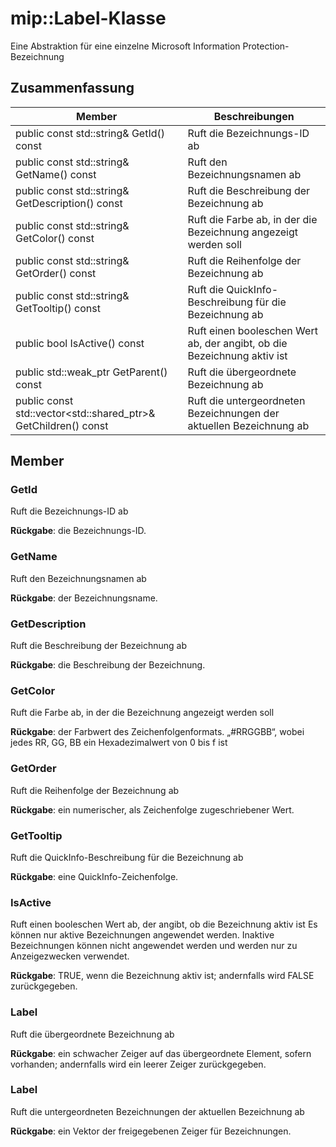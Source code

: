 # <a name="class-miplabel"></a>mip::Label-Klasse 
Eine Abstraktion für eine einzelne Microsoft Information Protection-Bezeichnung
  
## <a name="summary"></a>Zusammenfassung
 Member                        | Beschreibungen                                
--------------------------------|---------------------------------------------
 public const std::string& GetId() const  |  Ruft die Bezeichnungs-ID ab
 public const std::string& GetName() const  |  Ruft den Bezeichnungsnamen ab
 public const std::string& GetDescription() const  |  Ruft die Beschreibung der Bezeichnung ab
 public const std::string& GetColor() const  |  Ruft die Farbe ab, in der die Bezeichnung angezeigt werden soll
 public const std::string& GetOrder() const  |  Ruft die Reihenfolge der Bezeichnung ab
 public const std::string& GetTooltip() const  |  Ruft die QuickInfo-Beschreibung für die Bezeichnung ab
 public bool IsActive() const  |  Ruft einen booleschen Wert ab, der angibt, ob die Bezeichnung aktiv ist
public std::weak_ptr<Label> GetParent() const  |  Ruft die übergeordnete Bezeichnung ab
public const std::vector<std::shared_ptr<Label>>& GetChildren() const  |  Ruft die untergeordneten Bezeichnungen der aktuellen Bezeichnung ab
  
## <a name="members"></a>Member
  
### <a name="getid"></a>GetId
Ruft die Bezeichnungs-ID ab

  
**Rückgabe**: die Bezeichnungs-ID.
  
### <a name="getname"></a>GetName
Ruft den Bezeichnungsnamen ab

  
**Rückgabe**: der Bezeichnungsname.
  
### <a name="getdescription"></a>GetDescription
Ruft die Beschreibung der Bezeichnung ab

  
**Rückgabe**: die Beschreibung der Bezeichnung.
  
### <a name="getcolor"></a>GetColor
Ruft die Farbe ab, in der die Bezeichnung angezeigt werden soll

  
**Rückgabe**: der Farbwert des Zeichenfolgenformats. „#RRGGBB“, wobei jedes RR, GG, BB ein Hexadezimalwert von 0 bis f ist
  
### <a name="getorder"></a>GetOrder
Ruft die Reihenfolge der Bezeichnung ab

  
**Rückgabe**: ein numerischer, als Zeichenfolge zugeschriebener Wert.
  
### <a name="gettooltip"></a>GetTooltip
Ruft die QuickInfo-Beschreibung für die Bezeichnung ab

  
**Rückgabe**: eine QuickInfo-Zeichenfolge.
  
### <a name="isactive"></a>IsActive
Ruft einen booleschen Wert ab, der angibt, ob die Bezeichnung aktiv ist
Es können nur aktive Bezeichnungen angewendet werden. Inaktive Bezeichnungen können nicht angewendet werden und werden nur zu Anzeigezwecken verwendet. 

  
**Rückgabe**: TRUE, wenn die Bezeichnung aktiv ist; andernfalls wird FALSE zurückgegeben.
  
### <a name="label"></a>Label
Ruft die übergeordnete Bezeichnung ab

  
**Rückgabe**: ein schwacher Zeiger auf das übergeordnete Element, sofern vorhanden; andernfalls wird ein leerer Zeiger zurückgegeben.
  
### <a name="label"></a>Label
Ruft die untergeordneten Bezeichnungen der aktuellen Bezeichnung ab

  
**Rückgabe**: ein Vektor der freigegebenen Zeiger für Bezeichnungen.